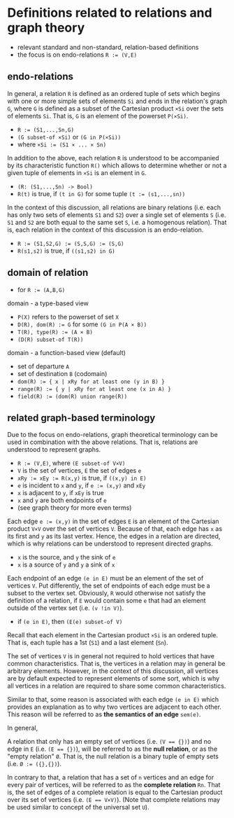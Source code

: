
<!-- ======================================================================= -->
# Definitions related to relations and graph theory

* relevant standard and non-standard, relation-based definitions
* the focus is on endo-relations `R := (V,E)`

<!-- ======================================================================= -->
## endo-relations

In general, a relation `R` is defined as an ordered tuple of sets which begins
with one or more simple sets of elements `Si` and ends in the relation's graph
`G`, where `G` is defined as a subset of the Cartesian product `×Si` over the
sets of elements `Si`. That is, `G` is an element of the powerset `P(×Si)`.

* `R := (S1,...,Sn,G)`
* `(G subset-of ×Si)` or `(G in P(×Si))`
* where `×Si := (S1 × ... × Sn)`

In addition to the above, each relation `R` is understood to be accompanied by
its characteristic function `R()` which allows to determine whether or not a
given tuple of elements in `×Si` is an element in `G`.

* `(R: (S1,...,Sn) -> Bool)`
* `R(t)` is true, if `(t in G)` for some tuple `(t := (s1,...,sn))`

In the context of this discussion, all relations are binary relations (i.e.
each has only two sets of elements `S1` and `S2`) over a single set of elements
`S` (i.e. `S1` and `S2` are both equal to the same set `S`, i.e. a homogenous
relation). That is, each relation in the context of this discussion is an
endo-relation.

* `R := (S1,S2,G) := (S,S,G) := (S,G)`
* `R(s1,s2)` is true, if `((s1,s2) in G)`

<!-- ======================================================================= -->
## domain of relation

* for `R := (A,B,G)`

domain - a type-based view

* `P(X)` refers to the powerset of set `X`
* `D(R), dom(R) := G` for some `(G in P(A × B))`
* `T(R), type(R) := (A × B)`
* `(D(R) subset-of T(R))`

domain - a function-based view (default)

* set of departure `A`
* set of destination `B` (codomain)
* `dom(R) := { x | xRy for at least one (y in B) }`
* `range(R) := { y | xRy for at least one (x in A) }`
* `field(R) := (dom(R) union range(R))`

<!-- ======================================================================= -->
## related graph-based terminology

Due to the focus on endo-relations, graph theoretical terminology can be used
in combination with the above relations. That is, relations are understood to
represent graphs.

* `R := (V,E)`, where `(E subset-of V×V)`
* `V` is the set of vertices, `E` the set of edges `e`
* `xRy := xEy := R(x,y)` is true, if `((x,y) in E)`
* `e` is incident to `x` and `y`, if `e := (x,y)` and `xEy`
* `x` is adjacent to `y`, if `xEy` is true
* `x` and `y` are both endpoints of `e`
* (see graph theory for more even terms)

Each edge `e := (x,y)` in the set of edges `E` is an element of the Cartesian
product `V×V` over the set of vertices `V`. Because of that, each edge has `x`
as its first and `y` as its last vertex. Hence, the edges in a relation are
directed, which is why relations can be understood to represent directed graphs.

* `x` is the source, and `y` the sink of `e`
* `x` is a source of `y` and `y` a sink of `x`

Each endpoint of an edge `(e in E)` must be an element of the set of vertices
`V`. Put differently, the set of endpoints of each edge must be a subset to
the vertex set. Obviously, `R` would otherwise not satisfy the definition of
a relation, if `E` would contain some `e` that had an element outside of the
vertex set (i.e. `(v !in V)`).

* if `(e in E)`, then `(E(e) subset-of V)`

Recall that each element in the Cartesian product `×Si` is an ordered tuple.
That is, each tuple has a 1st (`S1`) and a last element (`Sn`).

The set of vertices `V` is in general not required to hold vertices that have
common characteristics. That is, the vertices in a relation may in general be
arbitrary elements. However, in the context of this discussion, all vertices
are by default expected to represent elements of some sort, which is why all
vertices in a relation are required to share some common characteristics.

Similar to that, some reason is associated with each edge `(e in E)` which
provides an explanation as to why two vertices are adjacent to each other.
This reason will be referred to as **the semantics of an edge** `sem(e)`.

In general, 

A relation that only has an empty set of vertices (i.e. `(V == {})`) and no
edge in `E` (i.e. `(E == {})`), will be referred to as the **null relation**,
or as the "empty relation" `Ø`. That is, the null relation is a binary tuple
of empty sets (i.e. `Ø := ({},{})`).

In contrary to that, a relation that has a set of `n` vertices and an edge
for every pair of vertices, will be referred to as the **complete relation**
`Rn`. That is, the set of edges of a complete relation is equal to the
Cartesian product over its set of vertices (i.e. `(E == V×V)`). (Note that
complete relations may be used similar to concept of the universal set `U`).
